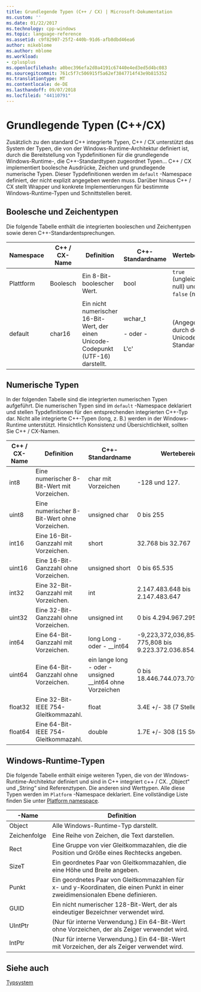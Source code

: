 ```yaml
---
title: Grundlegende Typen (C++ / CX) | Microsoft-Dokumentation
ms.custom: ''
ms.date: 01/22/2017
ms.technology: cpp-windows
ms.topic: language-reference
ms.assetid: c9f82907-25f2-440b-91d6-afb8dbd46ea6
author: mikeblome
ms.author: mblome
ms.workload:
- cplusplus
ms.openlocfilehash: a0bec396efa2d0a4191c67440e4ed3ed5d4bc083
ms.sourcegitcommit: 761c5f7c506915f5a62ef3847714f43e9b815352
ms.translationtype: MT
ms.contentlocale: de-DE
ms.lasthandoff: 09/07/2018
ms.locfileid: "44110791"
---
```

# <a name="fundamental-types-ccx"></a>Grundlegende Typen (C++/CX)

Zusätzlich zu den standard C++ integrierte Typen, C++ / CX unterstützt das System der Typen, die von der Windows-Runtime-Architektur definiert ist, durch die Bereitstellung von Typdefinitionen für die grundlegende Windows-Runtime-, die C++-Standardtypen zugeordnet Typen... C++ / CX implementiert boolesche Ausdrücke, Zeichen und grundlegende numerische Typen. Dieser Typdefinitionen werden im `default` -Namespace definiert, der nicht explizit angegeben werden muss. Darüber hinaus C++ / CX stellt Wrapper und konkrete Implementierungen für bestimmte Windows-Runtime-Typen und Schnittstellen bereit.

## <a name="boolean-and-character-types"></a>Boolesche und Zeichentypen

Die folgende Tabelle enthält die integrierten booleschen und Zeichentypen sowie deren C++-Standardentsprechungen.

|Namespace|C++ / CX-Name|Definition|C++-Standardname|Wertebereich|
|---------------|-----------------------------------------------------------------------|----------------|-------------------------|---------------------|
|Plattform|Boolesch|Ein 8-Bit-boolescher Wert.|bool|`true` (ungleich null) und `false` (null)|
|default|char16|Ein nicht numerischer 16-Bit-Wert, der einen Unicode-Codepunkt (UTF-16) darstellt.|wchar_t<br /><br /> - oder - <br /><br /> L'c'|(Angegeben durch den Unicode-Standard)|

## <a name="numeric-types"></a>Numerische Typen

In der folgenden Tabelle sind die integrierten numerischen Typen aufgeführt. Die numerischen Typen sind im `default` -Namespace deklariert und stellen Typdefinitionen für den entsprechenden integrierten C++-Typ dar. Nicht alle integrierte C++-Typen (long, z. B.) werden in der Windows-Runtime unterstützt. Hinsichtlich Konsistenz und Übersichtlichkeit, sollten Sie C++ / CX-Namen.

|C++ / CX-Name|Definition|C++-Standardname|Wertebereich|
|-----------------------------------------------------------------------|----------------|-------------------------|---------------------|
|int8|Eine numerischer 8-Bit-Wert mit Vorzeichen.|char mit Vorzeichen|-128 und 127.|
|uint8|Eine numerischer 8-Bit-Wert ohne Vorzeichen.|unsigned char|0 bis 255|
|int16|Eine 16-Bit-Ganzzahl mit Vorzeichen.|short|32.768 bis 32.767|
|uint16|Eine 16-Bit-Ganzzahl ohne Vorzeichen.|unsigned short|0 bis 65.535|
|int32|Eine 32-Bit-Ganzzahl mit Vorzeichen.|int|2.147.483.648 bis 2.147.483.647|
|uint32|Eine 32-Bit-Ganzzahl ohne Vorzeichen.|unsigned int|0 bis 4.294.967.295|
|int64|Eine 64-Bit-Ganzzahl mit Vorzeichen.|long Long - oder - __int64|-9,223,372,036,854, 775,808 bis 9.223.372.036.854.775.807|
|uint64|Eine 64-Bit-Ganzzahl ohne Vorzeichen.|ein lange long - oder - unsigned __int64 ohne Vorzeichen|0 bis 18.446.744.073.709.551.615|
|float32|Eine 32-Bit-IEEE 754-Gleitkommazahl.|float|3.4E +/- 38 (7 Stellen)|
|float64|Eine 64-Bit-IEEE 754-Gleitkommazahl.|double|1.7E +/- 308 (15 Stellen)|

## <a name="windows-runtime-types"></a>Windows-Runtime-Typen

Die folgende Tabelle enthält einige weiteren Typen, die von der Windows-Runtime-Architektur definiert und sind in C++ integriert c++ / CX. „Object“ und „String“ sind Referenztypen. Die anderen sind Werttypen. Alle diese Typen werden im `Platform` -Namespace deklariert. Eine vollständige Liste finden Sie unter [Platform namespace](../cppcx/platform-namespace-c-cx.md).

|-Name|Definition|
|----------|----------------|
|Object|Alle Windows-Runtime-Typ darstellt.|
|Zeichenfolge|Eine Reihe von Zeichen, die Text darstellen.|
|Rect|Eine Gruppe von vier Gleitkommazahlen, die die Position und Größe eines Rechtecks angeben.|
|SizeT|Ein geordnetes Paar von Gleitkommazahlen, die eine Höhe und Breite angeben.|
|Punkt|Ein geordnetes Paar von Gleitkommazahlen für x- und y-Koordinaten, die einen Punkt in einer zweidimensionalen Ebene definieren.|
|GUID|Ein nicht numerischer 128-Bit-Wert, der als eindeutiger Bezeichner verwendet wird.|
|UIntPtr|(Nur für interne Verwendung.) Ein 64-Bit-Wert ohne Vorzeichen, der als Zeiger verwendet wird.|
|IntPtr|(Nur für interne Verwendung.)  Ein 64-Bit-Wert mit Vorzeichen, der als Zeiger verwendet wird.|

## <a name="see-also"></a>Siehe auch

[Typsystem](../cppcx/type-system-c-cx.md)